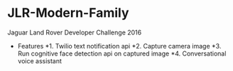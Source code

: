 # JLR-Modern-Family
Jaguar Land Rover Developer Challenge 2016

* Features
 *1. Twilio text notification api
 *2. Capture camera image
 *3. Run cognitive face detection api on captured image
 *4. Conversational voice assistant
